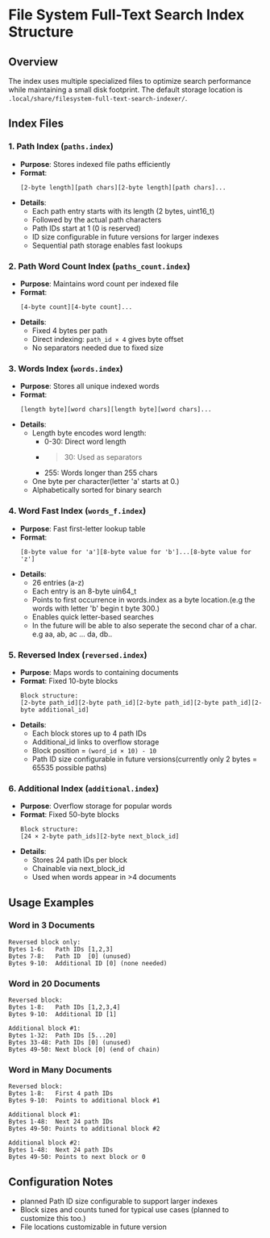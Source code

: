 # File System Full-Text Search Index Structure

## Overview
The index uses multiple specialized files to optimize search performance while maintaining a small disk footprint. The default storage location is `.local/share/filesystem-full-text-search-indexer/`.

## Index Files

### 1. Path Index (`paths.index`)
- **Purpose**: Stores indexed file paths efficiently
- **Format**: 
  ```
  [2-byte length][path chars][2-byte length][path chars]...
  ```
- **Details**:
  - Each path entry starts with its length (2 bytes, uint16_t)
  - Followed by the actual path characters
  - Path IDs start at 1 (0 is reserved)
  - ID size configurable in future versions for larger indexes
  - Sequential path storage enables fast lookups

### 2. Path Word Count Index (`paths_count.index`)
- **Purpose**: Maintains word count per indexed file
- **Format**:
  ```
  [4-byte count][4-byte count]...
  ```
- **Details**:
  - Fixed 4 bytes per path
  - Direct indexing: `path_id × 4` gives byte offset
  - No separators needed due to fixed size

### 3. Words Index (`words.index`)
- **Purpose**: Stores all unique indexed words
- **Format**:
  ```
  [length byte][word chars][length byte][word chars]...
  ```
- **Details**:
  - Length byte encodes word length:
    - 0-30: Direct word length
    - >30: Used as separators 
    - 255: Words longer than 255 chars
  - One byte per character(letter 'a' starts at 0.)
  - Alphabetically sorted for binary search

### 4. Word Fast Index (`words_f.index`)
- **Purpose**: Fast first-letter lookup table
- **Format**: 
  ```
  [8-byte value for 'a'][8-byte value for 'b']...[8-byte value for 'z']
  ```
- **Details**:
  - 26 entries (a-z)
  - Each entry is an 8-byte uin64_t
  - Points to first occurrence in words.index as a byte location.(e.g the words with letter 'b' begin t byte 300.)
  - Enables quick letter-based searches
  - In the future will be able to also seperate the second char of a char. e.g aa, ab, ac ... da, db..

### 5. Reversed Index (`reversed.index`)
- **Purpose**: Maps words to containing documents
- **Format**: Fixed 10-byte blocks
  ```
  Block structure:
  [2-byte path_id][2-byte path_id][2-byte path_id][2-byte path_id][2-byte additional_id]
  ```
- **Details**:
  - Each block stores up to 4 path IDs
  - Additional_id links to overflow storage
  - Block position = `(word_id × 10) - 10`
  - Path ID size configurable in future versions(currently only 2 bytes = 65535 possible paths)

### 6. Additional Index (`additional.index`)
- **Purpose**: Overflow storage for popular words
- **Format**: Fixed 50-byte blocks
  ```
  Block structure:
  [24 × 2-byte path_ids][2-byte next_block_id]
  ```
- **Details**:
  - Stores 24 path IDs per block
  - Chainable via next_block_id
  - Used when words appear in >4 documents

## Usage Examples

### Word in 3 Documents
```
Reversed block only:
Bytes 1-6:   Path IDs [1,2,3]
Bytes 7-8:   Path ID  [0] (unused)
Bytes 9-10:  Additional ID [0] (none needed)
```

### Word in 20 Documents
```
Reversed block:
Bytes 1-8:   Path IDs [1,2,3,4]
Bytes 9-10:  Additional ID [1]

Additional block #1:
Bytes 1-32:  Path IDs [5...20]
Bytes 33-48: Path IDs [0] (unused)
Bytes 49-50: Next block [0] (end of chain)
```

### Word in Many Documents
```
Reversed block:
Bytes 1-8:   First 4 path IDs
Bytes 9-10:  Points to additional block #1

Additional block #1:
Bytes 1-48:  Next 24 path IDs
Bytes 49-50: Points to additional block #2

Additional block #2:
Bytes 1-48:  Next 24 path IDs
Bytes 49-50: Points to next block or 0
```

## Configuration Notes
- planned Path ID size configurable to support larger indexes
- Block sizes and counts tuned for typical use cases (planned to customize this too.)
- File locations customizable in future version
